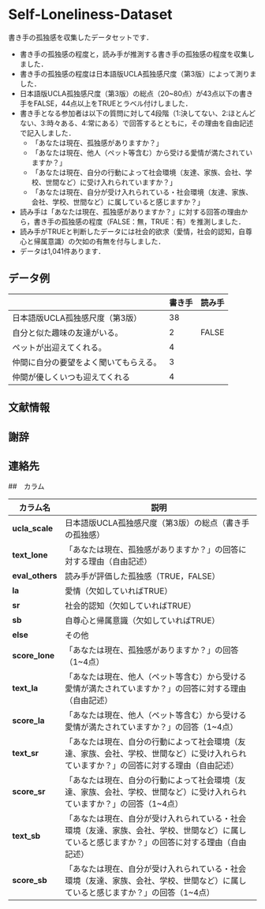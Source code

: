 # Self-Loneliness-Dataset

書き手の孤独感を収集したデータセットです．  
* 書き手の孤独感の程度と，読み手が推測する書き手の孤独感の程度を収集しました．
* 書き手の孤独感の程度は日本語版UCLA孤独感尺度（第3版）によって測りました．
* 日本語版UCLA孤独感尺度（第3版）の総点（20~80点）が43点以下の書き手をFALSE，44点以上をTRUEとラベル付けしました．
* 書き手となる参加者は以下の質問に対して4段階（1:決してない、2:ほとんどない、3:時々ある、4:常にある）で回答するとともに，その理由を自由記述で記入しました．
    * 「あなたは現在、孤独感がありますか？」
    * 「あなたは現在、他人（ペット等含む）から受ける愛情が満たされていますか？」
    * 「あなたは現在、自分の行動によって社会環境（友達、家族、会社、学校、世間など）に受け入れられていますか？」
    * 「あなたは現在、自分が受け入れられている・社会環境（友達、家族、会社、学校、世間など）に属していると感じますか？」
* 読み手は「あなたは現在、孤独感がありますか？」に対する回答の理由から，書き手の孤独感の程度（FALSE：無，TRUE：有）を推測しました．
* 読み手がTRUEと判断したデータには社会的欲求（愛情，社会的認知，自尊心と帰属意識）の欠如の有無を付与しました．
* データは1,041件あります．

## データ例

|                 | 書き手 | 読み手 |
|-----------------|--------|--------|
| 日本語版UCLA孤独感尺度（第3版） | 38     |        |
| 自分と似た趣味の友達がいる。 | 2      | FALSE  |
| ペットが出迎えてくれる。 | 4      |        |
| 仲間に自分の要望をよく聞いてもらえる。 | 3      |        |
| 仲間が優しくいつも迎えてくれる | 4      |        |


## 文献情報

## 謝辞

## 連絡先

##　カラム

| カラム名        | 説明 |
|---------------|------------------------------------------------------------------------------------------------------------------------------------|
| **ucla_scale** | 日本語版UCLA孤独感尺度（第3版）の総点（書き手の孤独感） |
| **text_lone**  | 「あなたは現在、孤独感がありますか？」の回答に対する理由（自由記述） |
| **eval_others** | 読み手が評価した孤独感（TRUE，FALSE） |
| **la**        | 愛情（欠如していればTRUE） |
| **sr**        | 社会的認知（欠如していればTRUE） |
| **sb**        | 自尊心と帰属意識（欠如していればTRUE） |
| **else**      | その他 |
| **score_lone** | 「あなたは現在、孤独感がありますか？」の回答（1~4点） |
| **text_la**   | 「あなたは現在、他人（ペット等含む）から受ける愛情が満たされていますか？」の回答に対する理由（自由記述） |
| **score_la**  | 「あなたは現在、他人（ペット等含む）から受ける愛情が満たされていますか？」の回答（1~4点） |
| **text_sr**   | 「あなたは現在、自分の行動によって社会環境（友達、家族、会社、学校、世間など）に受け入れられていますか？」の回答に対する理由（自由記述） |
| **score_sr**  | 「あなたは現在、自分の行動によって社会環境（友達、家族、会社、学校、世間など）に受け入れられていますか？」の回答（1~4点） |
| **text_sb**   | 「あなたは現在、自分が受け入れられている・社会環境（友達、家族、会社、学校、世間など）に属していると感じますか？」の回答に対する理由（自由記述） |
| **score_sb**  | 「あなたは現在、自分が受け入れられている・社会環境（友達、家族、会社、学校、世間など）に属していると感じますか？」の回答（1~4点） |

